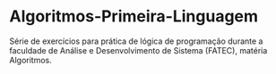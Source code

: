 # Algoritmos-Primeira-Linguagem
Série de exercícios para prática de lógica de programação durante a faculdade de Análise e Desenvolvimento de Sistema (FATEC), matéria Algoritmos.
